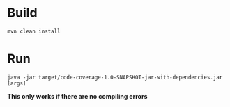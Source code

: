 # Build
```mvn clean install```

# Run
```java -jar target/code-coverage-1.0-SNAPSHOT-jar-with-dependencies.jar [args]```

**This only works if there are no compiling errors**